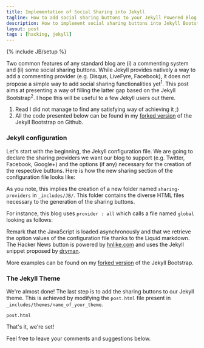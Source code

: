```yaml
---
title: Implementation of Social Sharing into Jekyll
tagline: How to add social sharing buttons to your Jekyll Powered Blog
description: How to implement social sharing buttons into Jekyll Bootstrap, the simple, blog aware, static site generator.
layout: post
tags : [hacking, jekyll]
---
```

{% include JB/setup %}

Two common features of any standard blog are (i) a commenting system and (ii) some social sharing buttons. While Jekyll provides natively a way to add a commenting provider (e.g. Disqus, LiveFyre, Facebook), it does not propose a simple way to add social sharing functionalities yet<sup>1</sup>. This post aims at presenting a way of filling the latter gap based on the Jekyll Bootstrap<sup>2</sup>. I hope this will be useful to a few Jekyll users out there.

1. Read I did not manage to find any satisfying way of achieving it ;)
2. All the code presented below can be found in my [forked version](https://github.com/xpressyoo/jekyll-bootstrap) of the Jekyll Bootstrap on Github.

### Jekyll configuration

Let's start with the beginning, the Jekyll configuration file. We are going to declare the sharing providers we want our blog to support (e.g. Twitter, Facebook, Google+) and the options (if any) necessary for the creation of the respective buttons. Here is how the new sharing section of the configuration file looks like:



As you note, this implies the creation of a new folder named <code>sharing-providers</code> in <code>_includes/JB/</code>. This folder contains the diverse HTML files necessary to the generation of the sharing buttons.

For instance, this blog uses <code>provider : all</code> which calls a file named <code>global</code> looking as follows:



Remark that the JavaScript is loaded asynchronously and that we retrieve the option values of the configuration file thanks to the Liquid markdown. The Hacker News button is powered by [hnlike.com](http://hnlike.com/) and uses the Jekyll snippet proposed by [dryman](http://www.idryman.org/blog/2012/04/05/jekyll-octopress-hacker-news-plugin/).

More examples can be found on my [forked version](https://github.com/xpressyoo/jekyll-bootstrap/tree/master/_includes/JB/sharing-providers) of the Jekyll Bootstrap.

### The Jekyll Theme

We're almost done! The last step is to add the sharing buttons to our Jekyll theme. This is achieved by modifying the <code>post.html</code> file present in <code>_includes/themes/name_of_your_theme</code>.

<code>post.html</code>


That's it, we're set!

Feel free to leave your comments and suggestions below.
